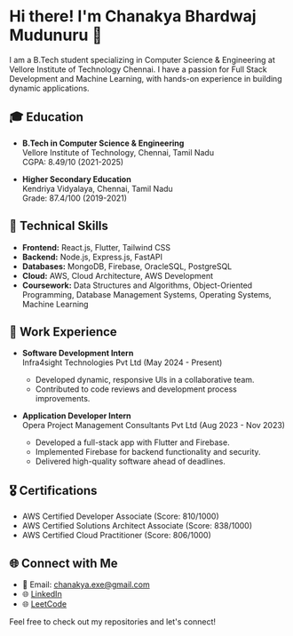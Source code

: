 # Hi there! I'm Chanakya Bhardwaj Mudunuru 👋

I am a B.Tech student specializing in Computer Science & Engineering at Vellore Institute of Technology Chennai. I have a passion for Full Stack Development and Machine Learning, with hands-on experience in building dynamic applications.

## 🎓 Education
- **B.Tech in Computer Science & Engineering**  
  Vellore Institute of Technology, Chennai, Tamil Nadu  
  CGPA: 8.49/10 (2021-2025)

- **Higher Secondary Education**  
  Kendriya Vidyalaya, Chennai, Tamil Nadu  
  Grade: 87.4/100 (2019-2021)

## 🔧 Technical Skills
- **Frontend:** React.js, Flutter, Tailwind CSS
- **Backend:** Node.js, Express.js, FastAPI
- **Databases:** MongoDB, Firebase, OracleSQL, PostgreSQL
- **Cloud:** AWS, Cloud Architecture, AWS Development
- **Coursework:** Data Structures and Algorithms, Object-Oriented Programming, Database Management Systems, Operating Systems, Machine Learning

## 💼 Work Experience
- **Software Development Intern**  
  Infra4sight Technologies Pvt Ltd (May 2024 - Present)  
  - Developed dynamic, responsive UIs in a collaborative team.
  - Contributed to code reviews and development process improvements.

- **Application Developer Intern**  
  Opera Project Management Consultants Pvt Ltd (Aug 2023 - Nov 2023)  
  - Developed a full-stack app with Flutter and Firebase.
  - Implemented Firebase for backend functionality and security.
  - Delivered high-quality software ahead of deadlines.

## 🎖️ Certifications
- AWS Certified Developer Associate (Score: 810/1000)
- AWS Certified Solutions Architect Associate (Score: 838/1000)
- AWS Certified Cloud Practitioner (Score: 806/1000)

## 🌐 Connect with Me
- 📧 Email: [chanakya.exe@gmail.com](mailto:chanakya.exe@gmail.com)
- 🌐 [LinkedIn]((https://www.linkedin.com/in/chanakya-bhardwaj-m-4953b4232/))
- 🌐 [LeetCode]((https://leetcode.com/u/chanakya-ex3/))

Feel free to check out my repositories and let's connect!

